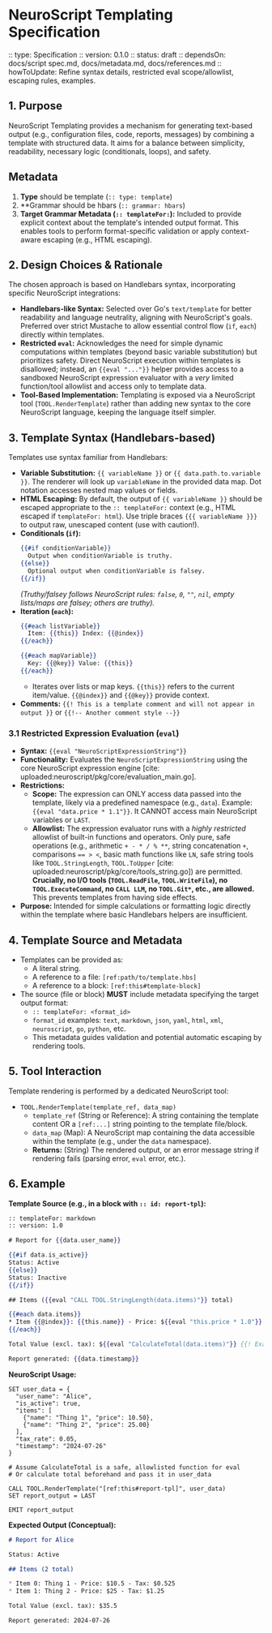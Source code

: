 # NeuroScript Templating Specification

:: type: Specification
:: version: 0.1.0
:: status: draft
:: dependsOn: docs/script spec.md, docs/metadata.md, docs/references.md
:: howToUpdate: Refine syntax details, restricted eval scope/allowlist, escaping rules, examples.

## 1. Purpose

NeuroScript Templating provides a mechanism for generating text-based output (e.g., configuration files, code, reports, messages) by combining a template with structured data. It aims for a balance between simplicity, readability, necessary logic (conditionals, loops), and safety.

## Metadata

1. **Type** should be template (`:: type: template`)
2. **Grammar should be hbars (`:: grammar: hbars`)
3. **Target Grammar Metadata (`:: templateFor:`):** Included to provide explicit context about the template's intended output format. This enables tools to perform format-specific validation or apply context-aware escaping (e.g., HTML escaping).

## 2. Design Choices & Rationale

The chosen approach is based on Handlebars syntax, incorporating specific NeuroScript integrations:
* **Handlebars-like Syntax:** Selected over Go's `text/template` for better readability and language neutrality, aligning with NeuroScript's goals. Preferred over strict Mustache to allow essential control flow (`if`, `each`) directly within templates.
* **Restricted `eval`:** Acknowledges the need for simple dynamic computations within templates (beyond basic variable substitution) but prioritizes safety. Direct NeuroScript execution within templates is disallowed; instead, an `{{eval "..."}}` helper provides access to a sandboxed NeuroScript expression evaluator with a *very* limited function/tool allowlist and access only to template data.
* **Tool-Based Implementation:** Templating is exposed via a NeuroScript tool (`TOOL.RenderTemplate`) rather than adding new syntax to the core NeuroScript language, keeping the language itself simpler.

## 3. Template Syntax (Handlebars-based)

Templates use syntax familiar from Handlebars:

* **Variable Substitution:** `{{ variableName }}` or `{{ data.path.to.variable }}`. The renderer will look up `variableName` in the provided data map. Dot notation accesses nested map values or fields.
* **HTML Escaping:** By default, the output of `{{ variableName }}` should be escaped appropriate to the `:: templateFor:` context (e.g., HTML escaped if `templateFor: html`). Use triple braces `{{{ variableName }}}` to output raw, unescaped content (use with caution!).
* **Conditionals (`if`):**
    ```handlebars
    {{#if conditionVariable}}
      Output when conditionVariable is truthy.
    {{else}}
      Optional output when conditionVariable is falsey.
    {{/if}}
    ```
    *(Truthy/falsey follows NeuroScript rules: `false`, `0`, `""`, `nil`, empty lists/maps are falsey; others are truthy).*
* **Iteration (`each`):**
    ```handlebars
    {{#each listVariable}}
      Item: {{this}} Index: {{@index}}
    {{/each}}

    {{#each mapVariable}}
      Key: {{@key}} Value: {{this}}
    {{/each}}
    ```
    * Iterates over lists or map keys. `{{this}}` refers to the current item/value. `{{@index}}` and `{{@key}}` provide context.
* **Comments:** `{{! This is a template comment and will not appear in output }}` or `{{!-- Another comment style --}}`

### 3.1 Restricted Expression Evaluation (`eval`)

* **Syntax:** `{{eval "NeuroScriptExpressionString"}}`
* **Functionality:** Evaluates the `NeuroScriptExpressionString` using the core NeuroScript expression engine [cite: uploaded:neuroscript/pkg/core/evaluation_main.go].
* **Restrictions:**
    * **Scope:** The expression can ONLY access data passed into the template, likely via a predefined namespace (e.g., `data`). Example: `{{eval "data.price * 1.1"}}`. It CANNOT access main NeuroScript variables or `LAST`.
    * **Allowlist:** The expression evaluator runs with a *highly restricted* allowlist of built-in functions and operators. Only pure, safe operations (e.g., arithmetic `+ - * / % **`, string concatenation `+`, comparisons `== > <`, basic math functions like `LN`, safe string tools like `TOOL.StringLength`, `TOOL.ToUpper` [cite: uploaded:neuroscript/pkg/core/tools_string.go]) are permitted. **Crucially, no I/O tools (`TOOL.ReadFile`, `TOOL.WriteFile`), no `TOOL.ExecuteCommand`, no `CALL LLM`, no `TOOL.Git*`, etc., are allowed.** This prevents templates from having side effects.
* **Purpose:** Intended for simple calculations or formatting logic directly within the template where basic Handlebars helpers are insufficient.

## 4. Template Source and Metadata

* Templates can be provided as:
    * A literal string.
    * A reference to a file: `[ref:path/to/template.hbs]`
    * A reference to a block: `[ref:this#template-block]`
* The source (file or block) **MUST** include metadata specifying the target output format:
    * `:: templateFor: <format_id>`
    * `format_id` examples: `text`, `markdown`, `json`, `yaml`, `html`, `xml`, `neuroscript`, `go`, `python`, etc.
    * This metadata guides validation and potential automatic escaping by rendering tools.

## 5. Tool Interaction

Template rendering is performed by a dedicated NeuroScript tool:
* `TOOL.RenderTemplate(template_ref, data_map)`
    * `template_ref` (String or Reference): A string containing the template content OR a `[ref:...]` string pointing to the template file/block.
    * `data_map` (Map): A NeuroScript map containing the data accessible within the template (e.g., under the `data` namespace).
    * **Returns:** (String) The rendered output, or an error message string if rendering fails (parsing error, `eval` error, etc.).

## 6. Example

**Template Source (e.g., in a block with `:: id: report-tpl`):**
```handlebars
:: templateFor: markdown
:: version: 1.0

# Report for {{data.user_name}}

{{#if data.is_active}}
Status: Active
{{else}}
Status: Inactive
{{/if}}

## Items ({{eval "CALL TOOL.StringLength(data.items)"}} total)

{{#each data.items}}
* Item {{@index}}: {{this.name}} - Price: ${{eval "this.price * 1.0"}} - Tax: ${{eval "this.price * data.tax_rate"}}
{{/each}}

Total Value (excl. tax): ${{eval "CalculateTotal(data.items)"}} {{! Example assuming CalculateTotal is a SAFE allowed function }}

Report generated: {{data.timestamp}}
```

**NeuroScript Usage:**
```neuroscript
SET user_data = {
  "user_name": "Alice",
  "is_active": true,
  "items": [
    {"name": "Thing 1", "price": 10.50},
    {"name": "Thing 2", "price": 25.00}
  ],
  "tax_rate": 0.05,
  "timestamp": "2024-07-26"
}

# Assume CalculateTotal is a safe, allowlisted function for eval
# Or calculate total beforehand and pass it in user_data

CALL TOOL.RenderTemplate("[ref:this#report-tpl]", user_data)
SET report_output = LAST

EMIT report_output
```

**Expected Output (Conceptual):**
```markdown
# Report for Alice

Status: Active

## Items (2 total)

* Item 0: Thing 1 - Price: $10.5 - Tax: $0.525
* Item 1: Thing 2 - Price: $25 - Tax: $1.25

Total Value (excl. tax): $35.5

Report generated: 2024-07-26
```